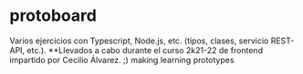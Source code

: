# protoboard
Varios ejercicios con Typescript, Node.js, etc. (tipos, clases, servicio REST-API, etc.).
**Llevados a cabo durante el curso 2k21-22 de frontend impartido por Cecilio Álvarez.
;) making learning prototypes
